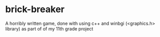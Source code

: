 # brick-breaker
A horribly written game, done with using c++ and winbgi (&lt;graphics.h> library) as part of of my 11th grade project
